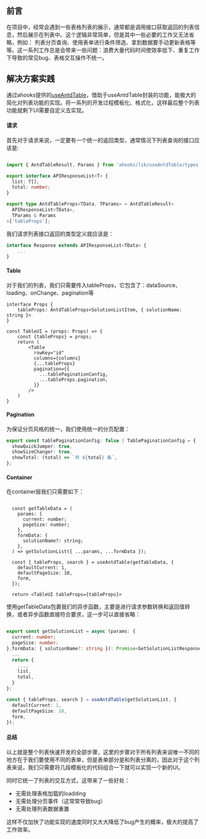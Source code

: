 ## 前言  
在项目中，经常会遇到一些表格列表的展示，通常都是调用接口获取返回的列表信息，然后展示在列表中。这个逻辑非常简单，但是其中一些必要的工作又无法省略，例如： 列表分页查询、使用表单进行条件筛选、拿到数据要手动更新表格等等。这一系列工作总是会带来一些问题：浪费大量代码时间使效率低下、重复工作下导致的常见bug、表格交互操作不统一。

## 解决方案实践   

通过ahooks提供的[useAntdTable](https://ahooks.js.org/zh-CN/hooks/use-antd-table/)，借助于useAntdTable封装的功能，能极大的简化对列表功能的实现。将一系列的开发过程模板化、格式化，这样最后整个列表功能就剩下UI需要自定义去实现。

#### 请求  

首先对于请求来说，一定要有一个统一的返回类型，通常情况下列表查询的接口应该是: 

```typescript

import { AntdTableResult, Params } from 'ahooks/lib/useAntdTable/types';

export interface APIResponseList<T> {
  list: T[];
  total: number;
}

export type AntdTableProps<TData, TParams> = AntdTableResult<
  APIResponseList<TData>,
  TParams & Params
>['tableProps'];
```

我们请求列表接口返回的类型定义就应该是：

```typescript
interface Response extends APIResponseList<TData> {
    ...
}

```

#### Table  

对于我们的列表，我们只需要传入tableProps，它包含了：dataSource、loading、onChange、pagination等

```JSX
interface Props {
    tableProps: AntdTableProps<SolutionListItem, { solutionName: string }>  
}

const TableUI = (props: Props) => {
    const {tableProps} = props;
    return (
        <Table
          rowKey="id"
          columns={columns}
          {...tableProps}
          pagination={{
            ...tablePaginationConfig,
            ...tableProps.pagination,
          }}
        />
    )
}   
```

#### Pagination

为保证分页风格的统一，我们使用统一的分页配置： 

```typescript
export const tablePaginationConfig: false | TablePaginationConfig = {
  showQuickJumper: true,
  showSizeChanger: true,
  showTotal: (total) => `共 ${total} 条`,
};
```

#### Container  

在container层我们只需要如下： 

```JSX

  const getTableData = (
    params: {
      current: number;
      pageSize: number;
    },
    formData: {
      solutionName?: string;
    },
  ) => getSolutionList({ ...params, ...formData });

  const { tableProps, search } = useAntdTable(getTableData, {
    defaultCurrent: 1,
    defaultPageSize: 10,
    form,
  });

  return <TableUI tableProps={tableProps}>
```

使用getTableData包裹我们的异步函数，主要是进行请求参数转换和返回值转换，或者异步函数直接符合要求，这一步可以直接省略：

```typescript

export const getSolutionList = async (params: {
  current: number;
  pageSize: number;
},formData: { solutionName?: string }): Promise<GetSolutionListResponse> => {
  ...
  return {
    ...,
    list,
    total,
  }
};

const { tableProps, search } = useAntdTable(getSolutionList, {
  defaultCurrent: 1,
  defaultPageSize: 10,
  form,
});
```

#### 总结  

以上就是整个列表快速开发的全部步骤，这里的步骤对于所有列表来说唯一不同的地方在于我们要使用不同的表单，但是表单部分是和列表分离的，因此对于这个列表来说，我们只需要将几段模板化的代码组合一下就可以实现一个新的UI。

同时它统一了列表的交互方式，这带来了一些好处：
- 无需处理表格加载的loadding
- 无需处理分页事件（这常常导致bug）
- 无需处理列表数据重置

这样不仅加快了功能实现的速度同时又大大降低了bug产生的概率，极大的提高了工作效率。